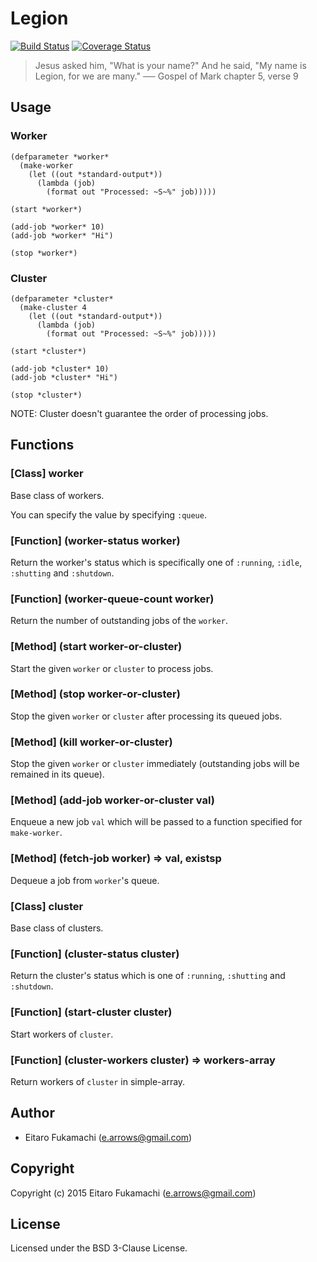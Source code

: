 # Legion

[![Build Status](https://img.shields.io/circleci/project/fukamachi/legion.svg)](https://circleci.com/gh/fukamachi/legion)
[![Coverage Status](https://coveralls.io/repos/fukamachi/legion/badge.svg?branch=master)](https://coveralls.io/r/fukamachi/legion)

> Jesus asked him, "What is your name?" And he said, "My name is Legion, for we are many."
> &#x2500;&#x2500; Gospel of Mark chapter 5, verse 9

## Usage

### Worker

```common-lisp
(defparameter *worker*
  (make-worker
    (let ((out *standard-output*))
      (lambda (job)
        (format out "Processed: ~S~%" job)))))

(start *worker*)

(add-job *worker* 10)
(add-job *worker* "Hi")

(stop *worker*)
```

### Cluster

```common-lisp
(defparameter *cluster*
  (make-cluster 4
    (let ((out *standard-output*))
      (lambda (job)
        (format out "Processed: ~S~%" job)))))

(start *cluster*)

(add-job *cluster* 10)
(add-job *cluster* "Hi")

(stop *cluster*)
```

NOTE: Cluster doesn't guarantee the order of processing jobs.

## Functions

### \[Class\] worker

Base class of workers.

You can specify the value by specifying `:queue`.

### \[Function\] (worker-status worker)

Return the worker's status which is specifically one of `:running`, `:idle`, `:shutting` and `:shutdown`.

### \[Function\] (worker-queue-count worker)

Return the number of outstanding jobs of the `worker`.

### \[Method\] (start worker-or-cluster)

Start the given `worker` or `cluster` to process jobs.

### \[Method\] (stop worker-or-cluster)

Stop the given `worker` or `cluster` after processing its queued jobs.

### \[Method\] (kill worker-or-cluster)

Stop the given `worker` or `cluster` immediately (outstanding jobs will be remained in its queue).

### \[Method\] (add-job worker-or-cluster val)

Enqueue a new job `val` which will be passed to a function specified for `make-worker`.

### \[Method\] (fetch-job worker) => val, existsp

Dequeue a job from `worker`'s queue.

### \[Class\] cluster

Base class of clusters.

### \[Function\] (cluster-status cluster)

Return the cluster's status which is one of `:running`, `:shutting` and `:shutdown`.

### \[Function\] (start-cluster cluster)

Start workers of `cluster`.

### \[Function\] (cluster-workers cluster) => workers-array

Return workers of `cluster` in simple-array.

## Author

* Eitaro Fukamachi (e.arrows@gmail.com)

## Copyright

Copyright (c) 2015 Eitaro Fukamachi (e.arrows@gmail.com)

## License

Licensed under the BSD 3-Clause License.
